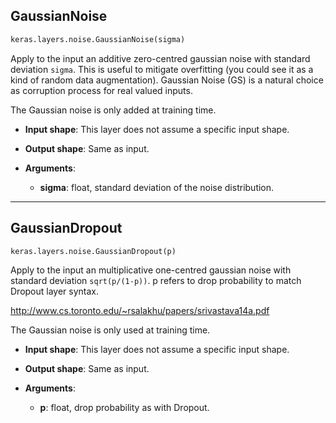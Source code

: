 

## GaussianNoise
```python
keras.layers.noise.GaussianNoise(sigma)
```
Apply to the input an additive zero-centred gaussian noise with standard deviation `sigma`. This is useful to mitigate overfitting (you could see it as a kind of random data augmentation). Gaussian Noise (GS) is a natural choice as corruption process for real valued inputs.

The Gaussian noise is only added at training time.

- __Input shape__: This layer does not assume a specific input shape. 

- __Output shape__: Same as input.

- __Arguments__:

    - __sigma__: float, standard deviation of the noise distribution.

---

## GaussianDropout
```python
keras.layers.noise.GaussianDropout(p)
```
Apply to the input an multiplicative one-centred gaussian noise with standard deviation `sqrt(p/(1-p))`. p refers to drop probability to match Dropout layer syntax. 

http://www.cs.toronto.edu/~rsalakhu/papers/srivastava14a.pdf

The Gaussian noise is only used at training time.

- __Input shape__: This layer does not assume a specific input shape. 

- __Output shape__: Same as input.

- __Arguments__:

    - __p__: float, drop probability as with Dropout.

